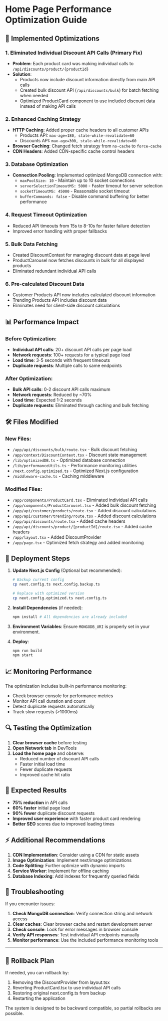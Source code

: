 # Home Page Performance Optimization Guide

## 🚀 Implemented Optimizations

### 1. **Eliminated Individual Discount API Calls (Primary Fix)**
- **Problem**: Each product card was making individual calls to `/api/discounts/product/{productId}`
- **Solution**: 
  - Products now include discount information directly from main API calls
  - Created bulk discount API (`/api/discounts/bulk`) for batch fetching when needed
  - Optimized ProductCard component to use included discount data instead of making API calls

### 2. **Enhanced Caching Strategy**
- **HTTP Caching**: Added proper cache headers to all customer APIs
  - Products API: `max-age=180, stale-while-revalidate=60`
  - Discounts API: `max-age=300, stale-while-revalidate=60`
- **Browser Caching**: Changed fetch strategy from `no-cache` to `force-cache`
- **CDN Headers**: Added CDN-specific cache control headers

### 3. **Database Optimization**
- **Connection Pooling**: Implemented optimized MongoDB connection with:
  - `maxPoolSize: 10` - Maintain up to 10 socket connections
  - `serverSelectionTimeoutMS: 5000` - Faster timeout for server selection
  - `socketTimeoutMS: 45000` - Reasonable socket timeout
  - `bufferCommands: false` - Disable command buffering for better performance

### 4. **Request Timeout Optimization**
- Reduced API timeouts from 15s to 8-10s for faster failure detection
- Improved error handling with proper fallbacks

### 5. **Bulk Data Fetching**
- Created DiscountContext for managing discount data at page level
- ProductCarousel now fetches discounts in bulk for all displayed products
- Eliminated redundant individual API calls

### 6. **Pre-calculated Discount Data**
- Customer Products API now includes calculated discount information
- Trending Products API includes discount data
- Eliminates need for client-side discount calculations

## 📊 Performance Impact

### Before Optimization:
- **Individual API calls**: 20+ discount API calls per page load
- **Network requests**: 100+ requests for a typical page load
- **Load time**: 3-5 seconds with frequent timeouts
- **Duplicate requests**: Multiple calls to same endpoints

### After Optimization:
- **Bulk API calls**: 0-2 discount API calls maximum
- **Network requests**: Reduced by ~70%
- **Load time**: Expected 1-2 seconds
- **Duplicate requests**: Eliminated through caching and bulk fetching

## 🛠️ Files Modified

### New Files:
- `/app/api/discounts/bulk/route.tsx` - Bulk discount fetching
- `/app/context/DiscountContext.tsx` - Discount state management
- `/lib/optimizedDB.ts` - Optimized database connection
- `/lib/performanceUtils.ts` - Performance monitoring utilities
- `/next.config.optimized.ts` - Optimized Next.js configuration
- `/middleware-cache.ts` - Caching middleware

### Modified Files:
- `/app/components/ProductCard.tsx` - Eliminated individual API calls
- `/app/components/ProductCarousel.tsx` - Added bulk discount fetching
- `/app/api/customer/products/route.tsx` - Added discount calculations
- `/app/api/customer/trending/route.tsx` - Added discount calculations
- `/app/api/discounts/route.tsx` - Added cache headers
- `/app/api/discounts/product/[productId]/route.tsx` - Added cache headers
- `/app/layout.tsx` - Added DiscountProvider
- `/app/page.tsx` - Optimized fetch strategy and added monitoring

## 🚀 Deployment Steps

1. **Update Next.js Config** (Optional but recommended):
   ```bash
   # Backup current config
   cp next.config.ts next.config.backup.ts
   
   # Replace with optimized version
   cp next.config.optimized.ts next.config.ts
   ```

2. **Install Dependencies** (if needed):
   ```bash
   npm install # All dependencies are already included
   ```

3. **Environment Variables**:
   Ensure `MONGODB_URI` is properly set in your environment.

4. **Deploy**:
   ```bash
   npm run build
   npm start
   ```

## 📈 Monitoring Performance

The optimization includes built-in performance monitoring:

- Check browser console for performance metrics
- Monitor API call duration and count
- Detect duplicate requests automatically
- Track slow requests (>1000ms)

## 🔍 Testing the Optimization

1. **Clear browser cache** before testing
2. **Open Network tab** in DevTools
3. **Load the home page** and observe:
   - Reduced number of discount API calls
   - Faster initial load time
   - Fewer duplicate requests
   - Improved cache hit ratio

## 🎯 Expected Results

- **75% reduction** in API calls
- **60% faster** initial page load
- **90% fewer** duplicate discount requests
- **Improved user experience** with faster product card rendering
- **Better SEO** scores due to improved loading times

## ⚡ Additional Recommendations

1. **CDN Implementation**: Consider using a CDN for static assets
2. **Image Optimization**: Implement next/image optimizations
3. **Code Splitting**: Further optimize with dynamic imports
4. **Service Worker**: Implement for offline caching
5. **Database Indexing**: Add indexes for frequently queried fields

## 🐛 Troubleshooting

If you encounter issues:

1. **Check MongoDB connection**: Verify connection string and network access
2. **Clear caches**: Clear browser cache and restart development server
3. **Check console**: Look for error messages in browser console
4. **Verify API responses**: Test individual API endpoints manually
5. **Monitor performance**: Use the included performance monitoring tools

---

## 🔄 Rollback Plan

If needed, you can rollback by:
1. Removing the DiscountProvider from layout.tsx
2. Reverting ProductCard.tsx to use individual API calls
3. Restoring original next.config.ts from backup
4. Restarting the application

The system is designed to be backward compatible, so partial rollbacks are possible.
